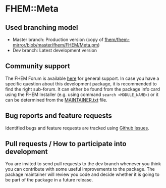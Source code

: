 # FHEM::Meta

## Used branching model
* Master branch: Production version (copy of [fhem/fhem-mirror/blob/master/fhem/FHEM/Meta.pm](https://github.com/fhem/fhem-mirror/blob/master/fhem/FHEM/Meta.pm))
* Dev branch: Latest development version

## Community support
The FHEM Forum is available [here](https://forum.fhem.de/) for general support.
In case you have a specific question about this development package, it is recommended to find the right sub-forum.
It can either be found from the package info card using the FHEM Installer (e.g. using command `search <MODULE_NAME>`) or it can be determined from the [MAINTAINER.txt](https://github.com/fhem/fhem-mirror/blob/master/fhem/MAINTAINER.txt) file.

## Bug reports and feature requests
Identified bugs and feature requests are tracked using [Github Issues](https://github.com/fhem/Meta/issues).

## Pull requests / How to participate into development
You are invited to send pull requests to the dev branch whenever you think you can contribute with some useful improvements to the package.
The package maintainer will review you code and decide whether it is going to be part of the package in a future release.
